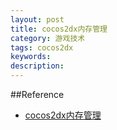 ```yaml
---
layout: post
title: cocos2dx内存管理
category: 游戏技术
tags: cocos2dx
keywords: 
description: 
---
```


##Reference

* [cocos2dx内存管理](http://www.cnblogs.com/sniperHW/p/3789837.html)